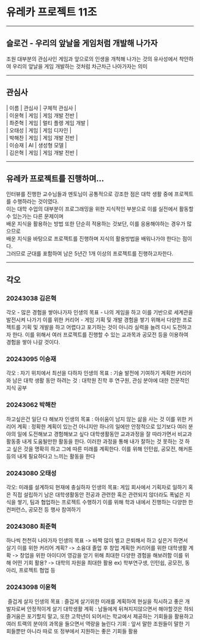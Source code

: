 # 유레카 프로젝트 11조
___
## 슬로건 - 우리의 앞날을 게임처럼 개발해 나가자

조원 대부분의 관심사인 게임과 앞으로의 인생을 개척해 나가는 것의 유사성에서 착안하여 우리의 앞날을 게임 개발하는 것처럼 차근차근 나아가자는 의미
___
## 관심사

| 이름  | 관심사 | 구체적 관심사     |  
| 이윤혁 | 게임  | 게임 개발 전반    |  
| 촤준혁 | 게임  | 멀티 플렝 게임 개발 |  
| 오태성 | 게임  | 게임 디자인      |  
| 박해찬 | 게임  | 게임 개발 전반    |  
| 이승재 | AI  | 생성형 모델      |  
| 김은혁 | 게임  | 게임 개발 전반    |  
___
## 유레카 프로젝트를 진행하며...
인터뷰를 진행한 교수님들과 멘토님이 공통적으로 강조한 점은 대학 생활 중에 프로젝트를 수행하라는 것이였다.  
이는 대학 수업의 대부분이 프로그래밍을 위한 지식적인 부분으로 이를 실전에서 활동할 수 있는가는 다른 문제이며  
배운 지식을 활용하는 방법 또한 단순히 적용하는 것보단, 이를 응용해야하는 경우가 많으므로  
배운 지식을 바탕으로 프로젝트를 진행하며 지식의 활용방법을 배워나가야 한다는 점이다.  
그러므로 군대를 포함하여 남은 5년간 1개 이상의 프로젝트를 진행하고자한다.
___

## 각오
### 20243038 김은혁
각오 - 많은 경험을 쌓아나가자
인생의 목표 - 나의 게임을 하고 이를 기반으로 세계관을 발전시켜 나가기
이를 위한 커리어 - 게임 기획 및 개발 경험을 쌓기 위해서 다양한 프로젝트를 기획 및 개발을 하고 어렵다고 포기하는 것이 아니라 실력을 늘려 다시 도전하고자 한다. 이를 위해서 여러 프로젝트를 진행할 수 있는 교과목과 공모전 등을 이용하여 경험을 쌓아 나갈 것이다.
### 20243095 이승재
각오 : 자기 위치에서 최선을 다하자
인생의 목표 : 기술 발전에 기여하기
계획한 커리어와 남은 대학 생활 동안 하려는 것 : 대학원 진학 후 연구원, 관심 분야에 대한 전문적인 지식 공부

### 20243062 박해찬
하고싶은건 일단 다 해보자
인생의 목표 : 아쉬움이 남지 않는 삶을 사는 것
이를 위한 커리어 계획 : 정확한 계획이 있는건 아니지만 하나의 일에만 안정적으로 있기보다 여러 분야의 일에 도전해보고 경험해보고 싶다
대학생활동안 교과과정을 잘 따라가면서 비교과 활동중 내게 도움될만한 활동을 한다. 이러한 과정을 통해 내가 잘하는 것 못하는 것 하고 싶은 것을 명확히 하고 그에 따른 미래를 계획한다.
이를 위해 인턴쉽, 공모전, 해커톤등의 내게 필요하다고 느끼는 활동을 한다

### 20243080 오태성
각오: 미래를 설계하되 현재에 충실하자
인생의 목표: 게임 회사에서 기획자로 일하기 혹은 직접 설립하기
남은 대학생활동안 전공과 관련한 혹은 관련되지 않더라도 폭넓은 지식을 쌓기, 팀과 협업하는 프로젝트 수행하기
이를 위해 학과 내에서 진행하는 다양한 한 컨퍼런스, 공모전 등 행사 참여하기

### 20243080 최준혁
하나씩 천천히 나아가자
인생의 목표 -> 바짝 많이 벌고 은퇴해서 하고 싶은거 하면서 살기
이를 위한 커리어 계획? -> 소융대 졸업 후 창업
계획한 커리어를 위한 대학생활 계확 -> 창업을 위한 아이디어 영감을 얻기 위해 최대한 다양한 경험을 해보려함
이를 위해 어떤 기회 활용? -> 대학의 자원을 최대한 활용 ex) 학부연구생, 인턴쉽, 공모전, 동아리, 프로젝트 협업 등

### 20243098 이윤혁
 즐겁게 살자
인생의 목표 : 즐겁게 살기위한 미래를 계획하여 현실을 직시하고 좋은 개발자로써 안정적이게 살기
대학생활 계획 : 남들에게 뒤쳐지지않으면서 해야할것은 하되 즐거움은 포기할지 말고, 또한 고학년이 되어서는 학교에서 제공하는 기회들을 활용하고 여러 트랙의 분야의 과목을 들으면서 역량을 늘린다
기회 : 앞서 말한 조원들이 말한 기회들뿐만 아니라 따로 또 정부에서 지원하는 좋은 기회들 활용
